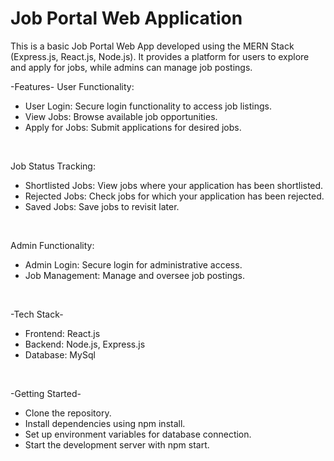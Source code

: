 # Job Portal Web Application  
This is a basic Job Portal Web App developed using the MERN Stack (Express.js, React.js, Node.js). It provides a platform for users to explore and apply for jobs, while admins can manage job postings.

-Features-
User Functionality:
* User Login: Secure login functionality to access job listings.
* View Jobs: Browse available job opportunities.
* Apply for Jobs: Submit applications for desired jobs.
<br/>
  
Job Status Tracking:
* Shortlisted Jobs: View jobs where your application has been shortlisted.
* Rejected Jobs: Check jobs for which your application has been rejected.
* Saved Jobs: Save jobs to revisit later.
<br/>
  
Admin Functionality:
* Admin Login: Secure login for administrative access.
* Job Management: Manage and oversee job postings.
<br/>
  
-Tech Stack-
* Frontend: React.js
* Backend: Node.js, Express.js
* Database: MySql
<br/>
  
-Getting Started-
* Clone the repository.
* Install dependencies using npm install.
* Set up environment variables for database connection.
* Start the development server with npm start.
